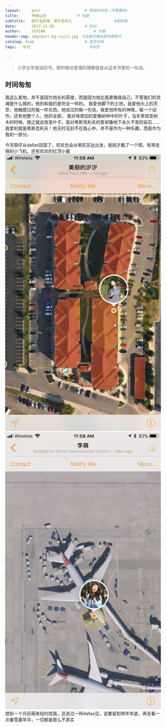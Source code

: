 ```yaml
---
layout:     post                    # 使用的布局（不需要改）
title:      呼啸山庄              # 标题 
subtitle:   回不去的家，带不走的人                   #副标题
date:       2017-12-28              # 时间
author:     VIVIAN                      # 作者
header-img: img/post-bg-vivi1.jpg  #这篇文章标题背景图片
catalog: true                       # 是否归档
tags:   杂记                           #标签
 
---
```


>小学五年级读的书，那时候对爱情的理解就是从这本书里的一句话。

## 时间匆匆

我这么爱他，并不是因为他长的英俊，而是因为他比我更像我自己。不管我们的灵魂是什么做的，他的和我的是完全一样的。
我爱他脚下的土地，我爱他头上的天空，他触摸过的每一件东西，他说过的每一句话，我爱他所有的神情，每一个动作，还有他整个人，他的全部。
我对埃德加的爱像树林中的叶子，当冬季改变树木的时候，随之就会改变叶子。我对希斯克利夫的爱却像地下永久不变的岩石……我爱的就是希斯克利夫！他无时无刻不在我心中，并不是作为一种乐趣，而是作为我的一部分。

今天萌仔从dallas回国了，欢欢也会从明尼苏达出发，我刚才截了一个图，有带走萌的小飞机，还有欢欢的红顶小屋
![](/img/post-nomi-8.jpg)
![](/img/post-nomi-9.jpg)
想到一个月前萌来纽约找我，还说过一阵dallas见，说要留到明年年底，再去看一次暴雪嘉年华，一切都是那么不真实
